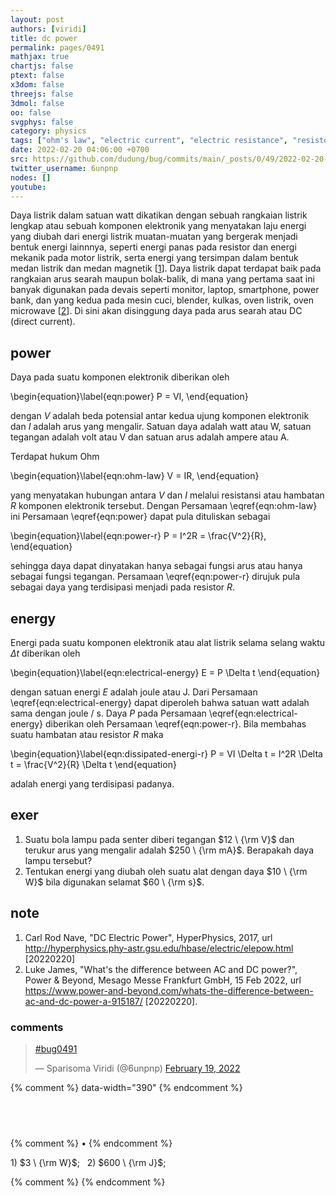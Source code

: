 ```yaml
---
layout: post
authors: [viridi]
title: dc power
permalink: pages/0491
mathjax: true
chartjs: false
ptext: false
x3dom: false
threejs: false
3dmol: false
oo: false
svgphys: false
category: physics
tags: ["ohm's law", "electric current", "electric resistance", "resistor", "electric potential"]
date: 2022-02-20 04:06:00 +0700
src: https://github.com/dudung/bug/commits/main/_posts/0/49/2022-02-20-dc-power.md
twitter_username: 6unpnp
nodes: []
youtube:
---
```

Daya listrik dalam satuan watt dikatikan dengan sebuah rangkaian listrik lengkap atau sebuah komponen elektronik yang menyatakan laju energi yang diubah dari energi listrik muatan-muatan yang bergerak menjadi bentuk energi lainnnya, seperti energi panas pada resistor dan energi mekanik pada motor listrik, serta energi yang tersimpan dalam bentuk medan listrik dan medan magnetik [[1](#r01)]. Daya listrik dapat terdapat baik pada rangkaian arus searah maupun bolak-balik, di mana yang pertama saat ini banyak digunakan pada devais seperti monitor, laptop, smartphone, power bank, dan yang kedua pada mesin cuci, blender, kulkas, oven listrik, oven microwave [[2](#r02)]. Di sini akan disinggung daya pada arus searah atau DC (direct current).


## power
Daya pada suatu komponen elektronik diberikan oleh

\begin{equation}\label{eqn:power}
P = VI,
\end{equation}

dengan $V$ adalah beda potensial antar kedua ujung komponen elektronik dan $I$ adalah arus yang mengalir. Satuan daya adalah watt atau W, satuan tegangan adalah volt atau V dan satuan arus adalah ampere atau A. 

Terdapat hukum Ohm

\begin{equation}\label{eqn:ohm-law}
V = IR,
\end{equation}

yang menyatakan hubungan antara $V$ dan $I$ melalui resistansi atau hambatan $R$ komponen elektronik tersebut. Dengan Persamaan \eqref{eqn:ohm-law} ini Persamaan \eqref{eqn:power} dapat pula dituliskan sebagai

\begin{equation}\label{eqn:power-r}
P = I^2R = \frac{V^2}{R},
\end{equation}

sehingga daya dapat dinyatakan hanya sebagai fungsi arus atau hanya sebagai fungsi tegangan. Persamaan \eqref{eqn:power-r} dirujuk pula sebagai daya yang terdisipasi menjadi pada resistor $R$.


## energy
Energi pada suatu komponen elektronik atau alat listrik selama selang waktu $\Delta t$ diberikan oleh

\begin{equation}\label{eqn:electrical-energy}
E = P \Delta t
\end{equation}

dengan satuan energi $E$ adalah joule atau J. Dari Persamaan \eqref{eqn:electrical-energy} dapat diperoleh bahwa satuan watt adalah sama dengan joule / s. Daya $P$ pada Persamaan \eqref{eqn:electrical-energy} diberikan oleh Persamaan \eqref{eqn:power-r}. Bila membahas suatu hambatan atau resistor $R$ maka

\begin{equation}\label{eqn:dissipated-energi-r}
P = VI \Delta t = I^2R \Delta t = \frac{V^2}{R} \Delta t
\end{equation}

adalah energi yang terdisipasi padanya.


## exer
1. Suatu bola lampu pada senter diberi tegangan $12 \ {\rm V}$ dan terukur arus yang mengalir adalah $250 \ {\rm mA}$. Berapakah daya lampu tersebut?
2. Tentukan energi yang diubah oleh suatu alat dengan daya $10 \ {\rm W}$ bila digunakan selamat $60 \ {\rm s}$.


## note
1. <a name='r01'></a>Carl Rod Nave, "DC Electric Power", HyperPhysics, 2017, url <http://hyperphysics.phy-astr.gsu.edu/hbase/electric/elepow.html> [20220220]
2. <a name='r02'></a>Luke James, "What's the difference between AC and DC power?", Power & Beyond, Mesago Messe Frankfurt GmbH, 15 Feb 2022, url <https://www.power-and-beyond.com/whats-the-difference-between-ac-and-dc-power-a-915187/> [20220220].

### comments
<blockquote class="twitter-tweet" data-width="390"><p lang="und" dir="ltr"><a href="https://twitter.com/hashtag/bug0491?src=hash&amp;ref_src=twsrc%5Etfw">#bug0491</a></p>&mdash; Sparisoma Viridi (@6unpnp) <a href="https://twitter.com/6unpnp/status/1495142584498683904?ref_src=twsrc%5Etfw">February 19, 2022</a></blockquote> <script async src="https://platform.twitter.com/widgets.js" charset="utf-8"></script>
{% comment %} data-width="390" {% endcomment %}


## &nbsp;
{% comment %} []() &bull; []() {% endcomment %}


<ans>
1) $3 \ {\rm W}$; &nbsp;
2) $600 \ {\rm J}$; &nbsp;
</ans>


{% comment %}
{% endcomment %}
